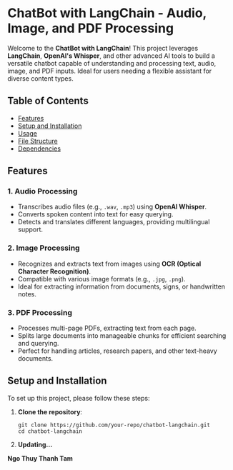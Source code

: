 # ChatBot with LangChain - Audio, Image, and PDF Processing

Welcome to the **ChatBot with LangChain**! This project leverages **LangChain**, **OpenAI's Whisper**, and other advanced AI tools to build a versatile chatbot capable of understanding and processing text, audio, image, and PDF inputs. Ideal for users needing a flexible assistant for diverse content types.

## Table of Contents

- [Features](#features)
- [Setup and Installation](#setup-and-installation)
- [Usage](#usage)
- [File Structure](#file-structure)
- [Dependencies](#dependencies)

## Features

### 1. Audio Processing

- Transcribes audio files (e.g., `.wav`, `.mp3`) using **OpenAI Whisper**.
- Converts spoken content into text for easy querying.
- Detects and translates different languages, providing multilingual support.

### 2. Image Processing

- Recognizes and extracts text from images using **OCR (Optical Character Recognition)**.
- Compatible with various image formats (e.g., `.jpg`, `.png`).
- Ideal for extracting information from documents, signs, or handwritten notes.

### 3. PDF Processing

- Processes multi-page PDFs, extracting text from each page.
- Splits large documents into manageable chunks for efficient searching and querying.
- Perfect for handling articles, research papers, and other text-heavy documents.

## Setup and Installation

To set up this project, please follow these steps:

1. **Clone the repository**:
   ```shell
   git clone https://github.com/your-repo/chatbot-langchain.git
   cd chatbot-langchain
   ```
2. **Updating...**

**Ngo Thuy Thanh Tam**
